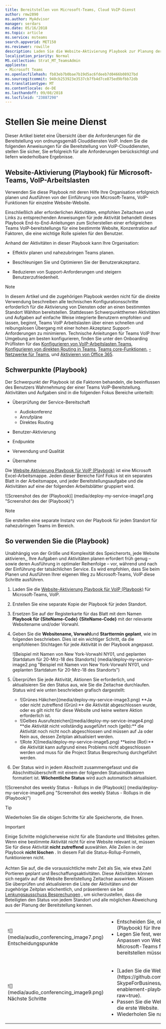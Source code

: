 ```yaml
---
title: Bereitstellen von Microsoft-Teams, Cloud VoIP-Dienst
author: rmw2890
ms.author: MyAdvisor
manager: serdars
ms.date: 05/16/2018
ms.topic: article
ms.service: msteams
search.appverid: MET150
ms.reviewer: rowille
description: Laden Sie die Website-Aktivierung Playbook zur Planung der Einführung Teams und beschleunigen und zur Optimierung Benutzerakzeptanz, Wahrnehmung der Qualität und Kundenzufriedenheit.
localization_priority: Normal
MS.collection: Strat_MT_TeamsAdmin
appliesto:
- Microsoft Teams
ms.openlocfilehash: fb83eb7b0bae7b19d5ac6fdeeb7d0466b08927bd
ms.sourcegitcommit: 940cb253923e3537cb7fb4d7ce875ed9bfbb72db
ms.translationtype: MT
ms.contentlocale: de-DE
ms.lasthandoff: 09/08/2018
ms.locfileid: "23887298"
---
```

# <a name="deploy-my-service"></a>Stellen Sie meine Dienst

Dieser Artikel bietet eine Übersicht über die Anforderungen für die Bereitstellung von ordnungsgemäß Clouddiensten VoIP. Indem Sie die folgenden Anweisungen für die Bereitstellung von VoIP-Clouddiensten, stellen Sie sicher, Sie erfolgreich für alle Anforderungen berücksichtigt und liefern wiederholbare Ergebnisse.

## <a name="site-enablement-playbook-for-microsoft-teams-voice-workloads"></a>Website-Aktivierung (Playbook) für Microsoft-Teams, VoIP-Arbeitslasten

Verwenden Sie diese Playbook mit deren Hilfe Ihre Organisation erfolgreich planen und Ausführen von der Einführung von Microsoft-Teams, VoIP-Funktionen für einzelne Website-Website.

Einschließlich aller erforderlichen Aktivitäten, empfohlen Zeitachsen und Links zu entsprechenden Anweisungen für jede Aktivität behandelt dieses Playbook End-to-End-Anleitungen zum Sicherstellen einer erfolgreichen Teams VoIP-bereitstellungs für eine bestimmte Website, Konzentration auf Faktoren, die eine wichtige Rolle spielen für den Benutzer.

Anhand der Aktivitäten in dieser Playbook kann Ihre Organisation:

-   Effektiv planen und nahezubringen Teams planen.

-   Beschleunigen Sie und Optimieren Sie der Benutzerakzeptanz.

-   Reduzieren von Support-Anforderungen und steigern Benutzerzufriedenheit.

> [!NOTE]
> In diesem Artikel und die zugehörigen Playbook werden nicht für die direkte Verwendung beschreiben alle technischen Konfigurationsschritte erforderlich für die Aktivierung von Diensten oder an einen bestimmten Standort Wählton bereitstellen. Stattdessen Schwerpunktthemen Aktivitäten und Aufgaben auf einfache Weise integrierte Benutzern empfohlen und lassen, beginnt, Teams VoIP Arbeitslasten über einen schnellen und reibungslosen Übergang mit einer hohen Akzeptanz Support-Anforderungen zu minimieren. Technische Anleitungen für Teams VoIP Ihrer Umgebung am besten konfigurieren, finden Sie unter den Onboarding Prüflisten für das [Konfigurieren von VoIP-Arbeitslasten Teams](onboarding-checklist-configure-cloud-voice-workloads-in-Microsoft-Teams.md), [Konfigurieren von direkten Routing in Teams](onboarding-checklist-configure-direct-routing-in-Microsoft-Teams.md), [Teams core-Funktionen](onboarding-checklist-configure-microsoft-teams-core-capabilities.md), [-Netzwerke für Teams](onboarding-checklist-configure-networking.md), und [Aktivieren von Office 365](onboarding-checklist-enable-office-365.md).

<!--ENDOFSECTION-->

## <a name="playbook-focus-areas"></a>Schwerpunkte (Playbook)

Der Schwerpunkt der Playbook ist die Faktoren behandeln, die beeinflussen des Benutzers Wahrnehmung der einer Teams VoIP-Bereitstellung. Aktivitäten und Aufgaben sind in die folgenden Fokus Bereiche unterteilt:

-   Überprüfung der Service-Bereitschaft
    - Audiokonferenz
    - Anrufpläne
    - Direktes Routing

-   Benutzer-Aktivierung

-   Endpunkte

-   Verwendung und Qualität

-   Übernahme

Die [Website Aktivierung Playbook für VoIP (Playbook)](https://github.com/MicrosoftDocs/OfficeDocs-SkypeForBusiness/blob/live/Teams/downloads/site-enablement-playbook-for-voice-(playbook).xlsx?raw=true) ist eine Microsoft Excel-Arbeitsmappe. Jeden dieser Bereiche fünf Fokus ist ein separates Blatt in der Arbeitsmappe, und jeder Bereitstellungsaufgabe und die Aktivitäten auf eine der folgenden Arbeitsblätter gruppiert wird.

![Screenshot des der (Playbook)] (media/deploy-my-service-image1.png "Screenshot des der (Playbook)")

> [!NOTE]
> Sie erstellen eine separate Instanz von der Playbook für jeden Standort für nahezubringen Teams im Bereich.

<!--ENDOFSECTION-->

## <a name="how-to-use-the-playbook"></a>So verwenden Sie die (Playbook)

Unabhängig von der Größe und Komplexität des Speicherorts, jede Website aktivieren,, Ihre Aufgaben und Aktivitäten planen erfordert früh genug – sowie deren Ausführung in optimaler Reihenfolge – vor, während und nach der Einführung der tatsächlichen Service. Es wird empfohlen, dass Sie beim Planen und Ausführen Ihrer eigenen Weg zu Microsoft-Teams, VoIP diese Schritte ausführen.

1.  Laden Sie die [Website-Aktivierung Playbook für VoIP (Playbook)](https://github.com/MicrosoftDocs/OfficeDocs-SkypeForBusiness/blob/live/Teams/downloads/site-enablement-playbook-for-voice-(playbook).xlsx?raw=true) für Microsoft-Teams, VoIP.

2.  Erstellen Sie eine separate Kopie der Playbook für jeden Standort.

3.  Ersetzen Sie auf der Registerkarte für das Blatt mit dem Namen **Playbook für {SiteName-Code}** **{SiteName-Code}** mit der relevante Websitename und/oder Vorwahl.

4.  Geben Sie die **Websitename, Vorwahl**und **Starttermin geplant**, wie im folgenden beschrieben. Dies ist ein wichtiger Schritt, da die empfohlenen Stichtagen für jede Aktivität in der Playbook angepasst.

    ![Beispiel mit Namen von New York-Vorwahl NY01, und geplanten Startdatum für 20-Mrz-18 des Standorts] (media/deploy-my-service-image2.png "Beispiel mit Namen von New York-Vorwahl NY01, und geplanten Startdatum für 20-Mrz-18 des Standorts")

5.  Überprüfen Sie jede Aktivität, Aktionen Sie erforderlich, und aktualisieren Sie den Status aus, wie Sie die Zeitachse durchlaufen. Status wird wie unten beschrieben grafisch dargestellt:
    <ul>
    <li>![Grünes Häkchen](media/deploy-my-service-image3.png) **Ja oder nicht zutreffend (Grün):** die Aktivität abgeschlossen wurde, oder es gilt nicht für diese Website und keine weitere Aktion erforderlich ist.</li>
    <li>![Gelbes Ausrufezeichen](media/deploy-my-service-image4.png) **die Aktivität nicht vollständig ausgeführt noch (gelb):** die Aktivität noch nicht noch abgeschlossen und müssen auf Ja oder Nein aus, dessen Zeitplan aktualisiert werden.</li>
    <li>![Rote X](media/deploy-my-service-image5.png) **keine (Rot):** die Aktivität kann aufgrund eines Problems nicht abgeschlossen werden und muss für die Project Status Besprechung durchgeführt werden.</li></ul>

6.  Der Status wird in jedem Abschnitt zusammengefasst und die Abschnittsüberschrift mit einem der folgenden Statusindikatoren formatiert ist. **Wöchentliche Status** wird auch automatisch aktualisiert.

![Screenshot des weekly Status - Rollups in die (Playbook)] (media/deploy-my-service-image6.png "Screenshot des weekly Status - Rollups in die (Playbook)")

> [!TIP]
> Wiederholen Sie die obigen Schritte für alle Speicherorte, die Ihnen.

> [!IMPORTANT]
> Einige Schritte möglicherweise nicht für alle Standorte und Websites gelten. Wenn eine bestimmte Aktivität nicht für eine Website relevant ist, müssen Sie für diese Aktivität **nicht zutreffend** auswählen. Alle Zeilen in der Playbook **nicht löschen** . In diesem Fall die Status-Rollup-Formeln, funktionieren nicht.<br/><br/>
Achten Sie auf, die die voraussichtliche mehr Zeit als Sie, wie etwa Zahl Portieren geplant und Beschaffungsaktivitäten. Diese Aktivitäten können sich negativ auf die Website Bereitstellung Zeitachse auswirken. Müssen Sie überprüfen und aktualisieren die Liste der Aktivitäten und der zugehörige Zeitplan wöchentlich, und präsentieren sie bei [Lenkungsausschuss Besprechungen](https://docs.microsoft.com/MicrosoftTeams/envision-steering-committee-complete-guide) , um sicherzustellen, dass die Beteiligten den Status von jedem Standort und alle möglichen Abweichung aus der Planung der Bereitstellung kennen.

<table>
<tr><td>![](media/audio_conferencing_image7.png) <br/>Entscheidungspunkte</td><td><ul><li>Entscheiden Sie, ob die Website-Aktivierung (Playbook) für Ihre Bereitstellung erforderlich ist.</li><li>Legen Sie fest, wer ist verantwortlich für das Anpassen von Website-Aktivierung (Playbook) für Microsoft-Teams für jeden Standort, den Sie bereitstellen müssen.</li></ul></td></tr>
<tr><td>![](media/audio_conferencing_image9.png)<br/>Nächste Schritte</td><td><ul><li>[Laden Sie die Website-Aktivierung (Playbook)](https://github.com/MicrosoftDocs/OfficeDocs-SkypeForBusiness/blob/live/Teams/downloads/site-enablement-playbook-for-voice-(playbook).xlsx?raw=true).</li><li>Passen Sie die Website-Aktivierung Playbook für die erste Website.</li><li>Wiederholen Sie nach Bedarf für weitere Standorte.</li></ul></td></tr>
</table>

<!--ENDOFSECTION-->